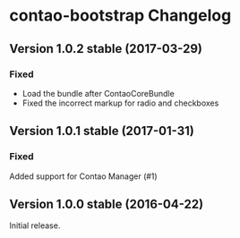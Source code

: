 contao-bootstrap Changelog
==========================

Version 1.0.2 stable (2017-03-29)
---------------------------------

### Fixed
- Load the bundle after ContaoCoreBundle
- Fixed the incorrect markup for radio and checkboxes


Version 1.0.1 stable (2017-01-31)
---------------------------------

### Fixed
Added support for Contao Manager (#1)


Version 1.0.0 stable (2016-04-22)
---------------------------------

Initial release.
